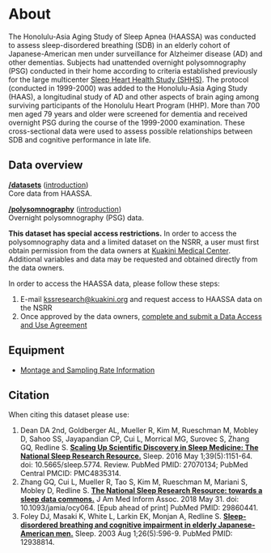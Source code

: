 # About

The Honolulu-Asia Aging Study of Sleep Apnea (HAASSA) was conducted to assess sleep-disordered breathing (SDB) in an elderly cohort of Japanese-American men under surveillance for Alzheimer disease (AD) and other dementias. Subjects had unattended overnight polysomnography (PSG) conducted in their home according to criteria established previously for the large multicenter [Sleep Heart Health Study (SHHS)](https://sleepdata.org/datasets/shhs). The protocol (conducted in 1999-2000) was added to the Honolulu-Asia Aging Study (HAAS), a longitudinal study of AD and other aspects of brain aging among surviving participants of the Honolulu Heart Program (HHP). More than 700 men aged 79 years and older were screened for dementia and received overnight PSG during the course of the 1999-2000 examination. These cross-sectional data were used to assess possible relationships between SDB and cognitive performance in late life.

## Data overview

**[/datasets](:files_path:/datasets)** ([introduction](:pages_path:/dataset-introduction.md)) <br/> Core data from HAASSA.

**[/polysomnography](:files_path:/polysomnography)** ([introduction](:pages_path:/polysomnography-introduction.md))<br/> Overnight polysomnography (PSG) data.

**This dataset has special access restrictions.** In order to access the polysomnography data and a limited dataset on the NSRR, a user must first obtain permission from the data owners at [Kuakini Medical Center](http://www.kuakini.org/wps/portal/). Additional variables and data may be requested and obtained directly from the data owners.

In order to access the HAASSA data, please follow these steps:

1. E-mail kssresearch@kuakini.org and request access to HAASSA data on the NSRR
2. Once approved by the data owners, [complete and submit a Data Access and Use Agreement](https://sleepdata.org/data/requests/haassa/start)

## Equipment
- [Montage and Sampling Rate Information](:pages_path:/montage-and-sampling-rate-information.md)

## Citation

When citing this dataset please use:

1. Dean DA 2nd, Goldberger AL, Mueller R, Kim M, Rueschman M, Mobley D, Sahoo SS, Jayapandian CP, Cui L, Morrical MG, Surovec S, Zhang GQ, Redline S. [**Scaling Up Scientific Discovery in Sleep Medicine: The National Sleep Research Resource.**](https://www.ncbi.nlm.nih.gov/pubmed/27070134) Sleep. 2016 May 1;39(5):1151-64. doi: 10.5665/sleep.5774. Review. PubMed PMID: 27070134; PubMed Central PMCID: PMC4835314.
2. Zhang GQ, Cui L, Mueller R, Tao S, Kim M, Rueschman M, Mariani S, Mobley D, Redline S. [**The National Sleep Research Resource: towards a sleep data commons.**](https://www.ncbi.nlm.nih.gov/pubmed/29860441) J Am Med Inform Assoc. 2018 May 31. doi: 10.1093/jamia/ocy064. [Epub ahead of print] PubMed PMID: 29860441.
3. Foley DJ, Masaki K, White L, Larkin EK, Monjan A, Redline S. [**Sleep-disordered breathing and cognitive impairment in elderly Japanese-American men.**](https://www.ncbi.nlm.nih.gov/pubmed/12938814) Sleep. 2003 Aug 1;26(5):596-9. PubMed PMID: 12938814.
